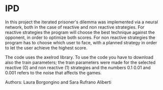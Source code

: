# IPD

In this project the iterated prisoner's dilemma was implemented via a neural network, both in the case of reactive and non reactive strategies. For reactive strategies the program will choose the best technique against the opponent, in order to optimize both scores. For non reactive strategies the program has to choose which user to face, with a planned strategy in order to let the user achieve the highest score.

The code uses the axelrod library.
To use the code you have to download also the train parameters; the train parameters were made for the selected reactive (0) and non reactive (1) strategies and the numbers 0.1 0.01 and 0.001 refers to the noise that affects the games.

Authors: 
Laura Borgongino and Sara Rufrano Aliberti
